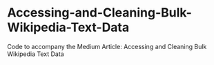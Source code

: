 # Accessing-and-Cleaning-Bulk-Wikipedia-Text-Data
Code to accompany the Medium Article: Accessing and Cleaning Bulk Wikipedia Text Data
